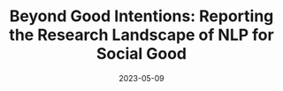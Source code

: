 ---
title: "Beyond Good Intentions: Reporting the Research Landscape of NLP for Social Good"
collection: publications
permalink: https://arxiv.org/abs/2305.05471
date: 2023-05-09
venue: 'EMNLP'
paperurl: 'https://arxiv.org/abs/2305.05471'
citation: 'Fernando Gonzalez*, Zhijing Jin*, Bernhard Schölkopf, Tom Hope, Mrinmaya Sachan, Rada Mihalcea'
code: https://github.com/feradauto/nlp4sg_research_tracking
---